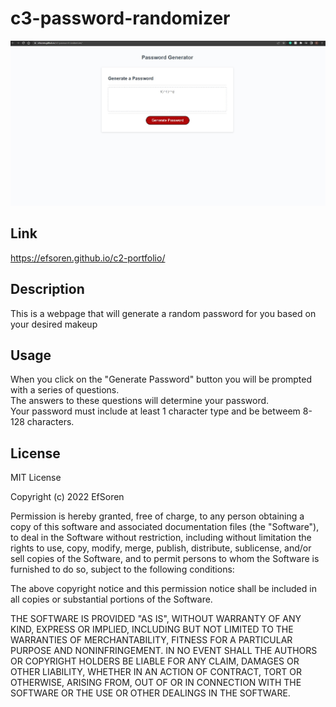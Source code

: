 # c3-password-randomizer
![](Images/Webpage.jpg)
## Link
https://efsoren.github.io/c2-portfolio/

## Description
This is a webpage that will generate a random password for you based on your desired makeup

## Usage
When you click on the "Generate Password" button you will be prompted with a series of questions. </br>
The answers to these questions will determine your password. </br>
Your password must include at least 1 character type and be betweem 8-128 characters. </br>


## License
MIT License

Copyright (c) 2022 EfSoren

Permission is hereby granted, free of charge, to any person obtaining a copy
of this software and associated documentation files (the "Software"), to deal
in the Software without restriction, including without limitation the rights
to use, copy, modify, merge, publish, distribute, sublicense, and/or sell
copies of the Software, and to permit persons to whom the Software is
furnished to do so, subject to the following conditions:

The above copyright notice and this permission notice shall be included in all
copies or substantial portions of the Software.

THE SOFTWARE IS PROVIDED "AS IS", WITHOUT WARRANTY OF ANY KIND, EXPRESS OR
IMPLIED, INCLUDING BUT NOT LIMITED TO THE WARRANTIES OF MERCHANTABILITY,
FITNESS FOR A PARTICULAR PURPOSE AND NONINFRINGEMENT. IN NO EVENT SHALL THE
AUTHORS OR COPYRIGHT HOLDERS BE LIABLE FOR ANY CLAIM, DAMAGES OR OTHER
LIABILITY, WHETHER IN AN ACTION OF CONTRACT, TORT OR OTHERWISE, ARISING FROM,
OUT OF OR IN CONNECTION WITH THE SOFTWARE OR THE USE OR OTHER DEALINGS IN THE
SOFTWARE.
